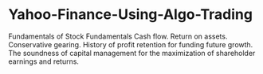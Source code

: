 # Yahoo-Finance-Using-Algo-Trading
Fundamentals of Stock Fundamentals Cash flow. Return on assets. Conservative gearing. History of profit retention for funding future growth. The soundness of capital management for the maximization of shareholder earnings and returns.
